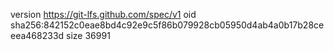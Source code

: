 version https://git-lfs.github.com/spec/v1
oid sha256:842152c0eae8bd4c92e9c5f86b079928cb05950d4ab4a0b17b28ceeea468233d
size 36991
